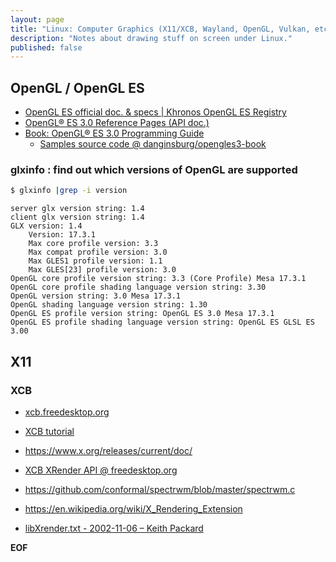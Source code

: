 ```yaml
---
layout: page
title: "Linux: Computer Graphics (X11/XCB, Wayland, OpenGL, Vulkan, etc)"
description: "Notes about drawing stuff on screen under Linux."
published: false
---
```


## OpenGL / OpenGL ES

* [OpenGL ES official doc. & specs | Khronos OpenGL ES Registry](https://www.khronos.org/registry/OpenGL/index_es.php)
* [OpenGL® ES 3.0 Reference Pages (API doc.)](https://www.khronos.org/registry/OpenGL-Refpages/es3.0/)
* [Book: OpenGL® ES 3.0 Programming Guide](http://www.opengles-book.com)
    - [Samples source code @ danginsburg/opengles3-book](https://github.com/danginsburg/opengles3-book/)

### glxinfo : find out which versions of OpenGL are supported

```bash
$ glxinfo |grep -i version
```

```
server glx version string: 1.4
client glx version string: 1.4
GLX version: 1.4
    Version: 17.3.1
    Max core profile version: 3.3
    Max compat profile version: 3.0
    Max GLES1 profile version: 1.1
    Max GLES[23] profile version: 3.0
OpenGL core profile version string: 3.3 (Core Profile) Mesa 17.3.1
OpenGL core profile shading language version string: 3.30
OpenGL version string: 3.0 Mesa 17.3.1
OpenGL shading language version string: 1.30
OpenGL ES profile version string: OpenGL ES 3.0 Mesa 17.3.1
OpenGL ES profile shading language version string: OpenGL ES GLSL ES 3.00
```

## X11

### XCB

* [xcb.freedesktop.org](https://xcb.freedesktop.org/)
* [XCB tutorial](https://xcb.freedesktop.org/tutorial/)
* <https://www.x.org/releases/current/doc/>

* [XCB XRender API @ freedesktop.org](https://xcb.freedesktop.org/manual/group__XCB__Render__API.html)
* <https://github.com/conformal/spectrwm/blob/master/spectrwm.c>
* <https://en.wikipedia.org/wiki/X_Rendering_Extension>
* [libXrender.txt - 2002-11-06 – Keith Packard](https://www.x.org/releases/current/doc/libXrender/libXrender.txt)



__EOF__
